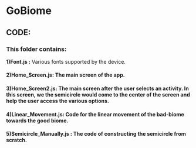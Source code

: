 # GoBiome
## CODE:
### This folder contains:<br>
**1)Font.js :** Various fonts supported by the device.<br>
#### 2)Home_Screen.js: The main screen of the app. <br>
#### 3)Home_Screen2.js: The main screen after the user selects an activity. In this screen, we the semicircle would come to the center of the screen and help the user access the various options.<br>
#### 4)Linear_Movement.js: Code for the linear movement of the bad-biome towards the good biome.<br>
#### 5)Semicircle_Manually.js : The code of constructing the semicircle from scratch.<br>

